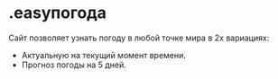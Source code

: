 # .easyпогода

Cайт позволяет узнать погоду в любой точке мира в 2х вариациях:
- Актуальную на текущий момент времени.
- Прогноз погоды на 5 дней.
